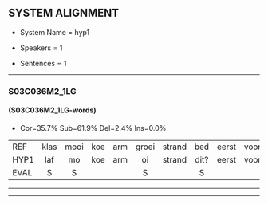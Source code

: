 
## SYSTEM ALIGNMENT

- System Name = hyp1

- Speakers = 1

- Sentences = 1

---

### S03C036M2_1LG

#### (S03C036M2_1LG-words)

- Cor=35.7%	Sub=61.9%	Del=2.4%	Ins=0.0%

|  |  |  |  |  |  |  |  |  |  |  |  |  |  |  |  |  |  |  |  |  |  |  |  |  |  |  |  |  |  |  |  |  |  |  |  |  |  |  |  |  |  |  |
|:--- |:---:|:---:|:---:|:---:|:---:|:---:|:---:|:---:|:---:|:---:|:---:|:---:|:---:|:---:|:---:|:---:|:---:|:---:|:---:|:---:|:---:|:---:|:---:|:---:|:---:|:---:|:---:|:---:|:---:|:---:|:---:|:---:|:---:|:---:|:---:|:---:|:---:|:---:|:---:|:---:|:---:|:---:|
| REF | klas | mooi | koe | arm | groei | strand | bed | eerst | voor | draai | * | sjaal | herfst | duur | straat | leeuw | * | clown | hoek | krant | hout | vriend | gauw | chips | groen | feest | reis | jas | huis | paard | vijf | muts | nieuw | kind | bang | oog | zacht | schoen | plas | neus | knoop | plank |
| HYP1 | laf | mo | koe | arm | oi | strand | dit? | eerst | voor | draai |  | siaal | grust | duur | traalt | neew | kloon | kloon | hoek | krant | haut | vriemd | gaal | gip | loen | feest | hes | jas | has | part | va | mut | nieuw | kint | ben | oog | vecht | schoel | klas | nees | knoop | plank |
| EVAL | S | S |  |  | S |  | S |  |  |  | D | S | S |  | S | S | S | S |  |  | S | S | S | S | S |  | S |  | S | S | S | S |  | S | S |  | S | S | S | S |  |  |
---

---
